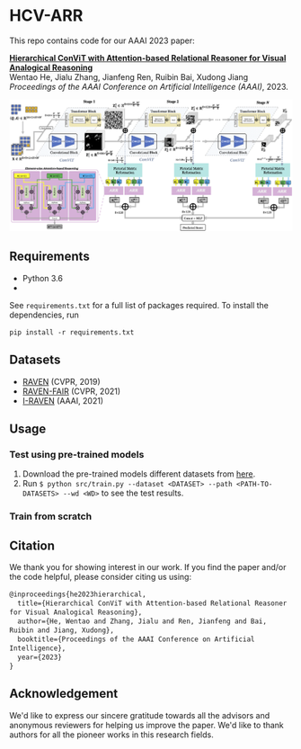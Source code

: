 # HCV-ARR
This repo contains code for our AAAI 2023 paper: 

[**Hierarchical ConViT with Attention-based Relational Reasoner for Visual Analogical Reasoning**]()  
Wentao He, Jialu Zhang, Jianfeng Ren, Ruibin Bai, Xudong Jiang  
*Proceedings of the AAAI Conference on Artificial Intelligence (AAAI)*, 2023. 

![architecture](figures/block-diagram.png)


## Requirements
* Python 3.6
* 
See `requirements.txt` for a full list of packages required. To install the dependencies, run 
```
pip install -r requirements.txt
```

## Datasets
* [RAVEN](https://github.com/WellyZhang/RAVEN) (CVPR, 2019)
* [RAVEN-FAIR](https://github.com/yanivbenny/RAVEN_FAIR) (CVPR, 2021)
* [I-RAVEN](https://github.com/husheng12345/SRAN) (AAAI, 2021)

## Usage

### Test using pre-trained models
1. Download the pre-trained models different datasets from [here](). 
2. Run `$ python src/train.py --dataset <DATASET> --path <PATH-TO-DATASETS> --wd <WD>` to see the test results. 

### Train from scratch


## Citation
We thank you for showing interest in our work. 
If you find the paper and/or the code helpful, please consider citing us using:

```
@inproceedings{he2023hierarchical,
  title={Hierarchical ConViT with Attention-based Relational Reasoner for Visual Analogical Reasoning},
  author={He, Wentao and Zhang, Jialu and Ren, Jianfeng and Bai, Ruibin and Jiang, Xudong},
  booktitle={Proceedings of the AAAI Conference on Artificial Intelligence},
  year={2023}
}
```

## Acknowledgement

We'd like to express our sincere gratitude towards all the advisors and anonymous reviewers for helping us improve the paper. We'd like to thank authors for all the pioneer works in this research fields. 
